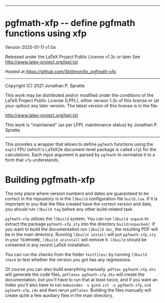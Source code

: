 -------------------------------------------------------------------------------
# pgfmath-xfp -- define pgfmath functions using xfp

Version 2025-01-11 v1.0a

Released under the LaTeX Project Public License v1.3c or later
See http://www.latex-project.org/lppl.txt

Hosted at https://github.com/Skillmon/ltx_pgfmath-xfp

-------------------------------------------------------------------------------

Copyright (C) 2021 Jonathan P. Spratte

This  work may be  distributed and/or  modified under  the conditions  of the
LaTeX Project Public License (LPPL),  either version 1.3c  of this license or
(at your option) any later version.  The latest version of this license is in
the file:

  http://www.latex-project.org/lppl.txt

This work is "maintained" (as per LPPL maintenance status) by
  Jonathan P. Spratte.

-------------------------------------------------------------------------------

This provides a wrapper that allows to define `pgfmath` functions using the
`expl3` FPU (which's LaTeX2e document-level package is called `xfp`) for the
calculations. Each input argument is parsed by `pgfmath` to normalize it to a
form that `xfp` understands.

# Building pgfmath-xfp

The only place where version numbers and dates are guaranteed to be correct in
the repository is in the `l3build` configuration file `build.lua`. If it is
important to you that the files created have the correct version and date, you
should run `l3build tag` before any other build-related task.

`pgfmath-xfp` utilizes the `l3build` system. You can run `l3build unpack` to
extract the package `pgfmath-xfp.sty` into the directory `build/unpacked/`.
If you want to build the documentation run `l3build doc`, the resulting PDF will
be in the main directory. Running `l3build install` will put `pgfmath-xfp.sty`
in your `TEXMFHOME`, `l3build uninstall` will remove it. `l3build` should be
contained in any recent LaTeX installation.

You can run the checks from the folder `testfiles/` by running `l3build check`
to test whether the version you got has any regressions.

Of course you can also build everything manually. `pdftex pgfmath-xfp.dtx` will
generate the code files, `pdflatex pgfmath-xfp.dtx` will create the
documentation, but you'll have to run that at least twice, and if you want an
index you'll also have to run `makeindex -s gind.ist -o pgfmath-xfp.ind
pgfmath-xfp.idx` and then rerun `pdflatex`. Building the files manually will
create quite a few auxiliary files in the main directory.
